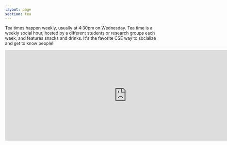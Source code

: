 ```yaml
---
layout: page
section: tea
---
```


Tea times happen weekly, usually at 4:30pm on Wednesday. Tea time is a weekly
social hour, hosted by a different students or research groups each week, and features
snacks and drinks. It's the favorite CSE way to socialize and get to know people!

<iframe src="https://www.google.com/calendar/embed?showTitle=0&amp;mode=AGENDA&amp;height=300&amp;wkst=1&amp;bgcolor=%23FFFFFF&amp;src=umich.edu_r777r5udn3p7h91vg3n88hkl0k%40group.calendar.google.com&amp;color=%238C500B&amp;ctz=America%2FNew_York" style="border-width:0" width="800" height="300" frameborder="0" scrolling="no"></iframe>



